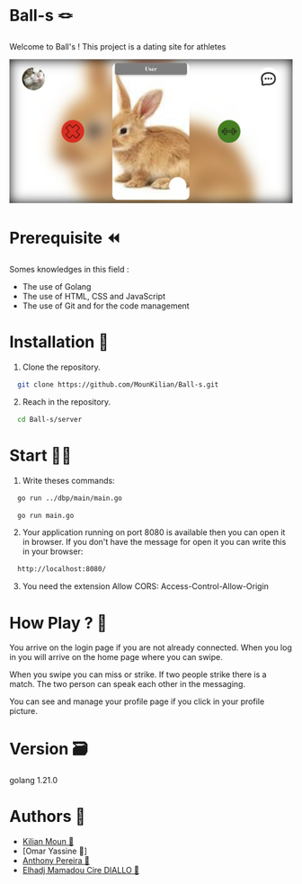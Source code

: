 # Ball-s 🪢

Welcome to Ball's ! This project is a dating site for athletes

<img src="server/static/img/README.png" width="800" />

# Prerequisite ⏪

Somes knowledges in this field : 

- The use of Golang 
- The use of HTML, CSS and JavaScript
- The use of Git and for the code management

# Installation 🔧

1. Clone the repository.
```bash
  git clone https://github.com/MounKilian/Ball-s.git
```
2. Reach in the repository.
```bash
  cd Ball-s/server
```

# Start 🧑‍💻

1. Write theses commands: 
```bash
  go run ../dbp/main/main.go
```
```bash
  go run main.go
```

2. Your application running on port 8080 is available then you can open it in browser. 
If you don't have the message for open it you can write this in your browser:
```bash
  http://localhost:8080/
```

3. You need the extension Allow CORS: Access-Control-Allow-Origin

# How Play ? 🔨

You arrive on the login page if you are not already connected.
When you log in you will arrive on the home page where you can swipe.

When you swipe you can miss or strike. If two people strike there is a match. The two person can speak each other in the messaging.

You can see and manage your profile page if you click in your profile picture.

# Version 🗃️

golang 1.21.0

# Authors 💸

 - [Kilian Moun 🍻](https://github.com/MounKilian)
 - [Omar Yassine 🍻]
 - [Anthony Pereira 🍻](https://github.com/anthonyP1202)
 - [Elhadj Mamadou Cire DIALLO 🍻](https://github.com/delhadjm)
